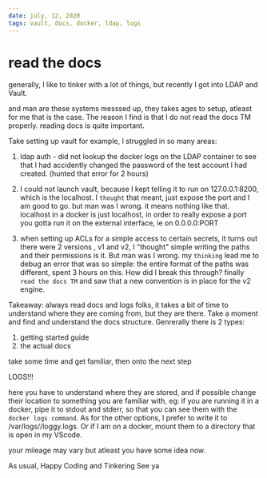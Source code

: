 ```yaml
---
date: july, 12, 2020
tags: vault, docs, docker, ldap, logs
---
```


# read the docs

generally, I like to tinker with a lot of things, but recently I got into LDAP and Vault.

and man are these systems messsed up, they takes ages to setup, atleast for me that is the case. The reason I find is that I do not read the docs TM properly. reading docs is quite important. 

Take setting up vault for example, I struggled in so many areas:

1) ldap auth - did not lookup the docker logs on the LDAP container to see that I had accidently changed the password of the test account I had created. (hunted that error for 2 hours)

2) I could not launch vault, because I kept telling it to run on 127.0.0.1:8200, which is the localhost. I `thought` that meant, just expose the port and I am good to go. but man was I wrong. it means nothing like that. localhost in a docker is just localhost, in order to really expose a port you gotta run it on the external interface, ie on 0.0.0.0:PORT 

3) when setting up ACLs for a simple access to certain secrets, it turns out there were 2 versions , v1 and v2, I "thought" simple writing the paths and their permissions is it. But man was I wrong. my `thinking` lead me to debug an error that was so simple: the entire format of the paths was different, spent 3 hours on this. How did I break this through? finally `read the docs TM` and saw that a new convention is in place for the v2 engine. 


Takeaway: always read docs and logs folks, it takes a bit of time to understand where they are coming from, but they are there. Take a moment and find and understand the docs structure. Genrerally there is 2 types:

1. getting started guide
2. the actual docs

take some time and get familiar, then onto the next step

LOGS!!!
 
here you have to understand where they are stored, and if possible change their location to something you are familiar with, eg: if you are running it in a docker, pipe it to stdout and stderr, so that you can see them with the `docker logs command`. As for the other options, I prefer to write it to /var/logs/<appname>/loggy.logs. Or if I am on a docker, mount them to a directory that is open in my VScode. 

your mileage may vary but atleast you have some idea now.

As usual,
Happy Coding and Tinkering
See ya
